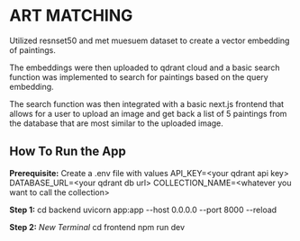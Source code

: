 # ART MATCHING

Utilized resnset50 and met muesuem dataset to create a vector embedding of paintings.

The embeddings were then uploaded to qdrant cloud and a basic search function was implemented to search for paintings based on the query embedding.

The search function was then integrated with a basic next.js frontend that allows for a user to upload an image and get back a list of 5 paintings from the database that are most similar to the uploaded image.

## **How To Run the App**
**Prerequisite:**
Create a .env file with values
API_KEY=\<your qdrant api key\>
DATABASE_URL=\<your qdrant db url\>
COLLECTION_NAME=\<whatever you want to call the collection\>

**Step 1:**
cd backend
uvicorn app:app --host 0.0.0.0 --port 8000 --reload

**Step 2:**
*New Terminal*
cd frontend 
npm run dev